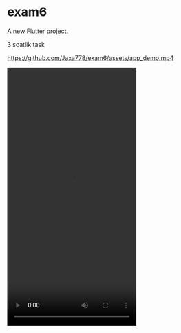 # exam6

A new Flutter project.

3 soatlik task

https://github.com/Jaxa778/exam6/assets/app_demo.mp4

<video width="300" height="600" controls>
  <source src="assets/demo/app_demo.mp4" type="video/mp4">
  Your browser does not support the video tag.
</video>